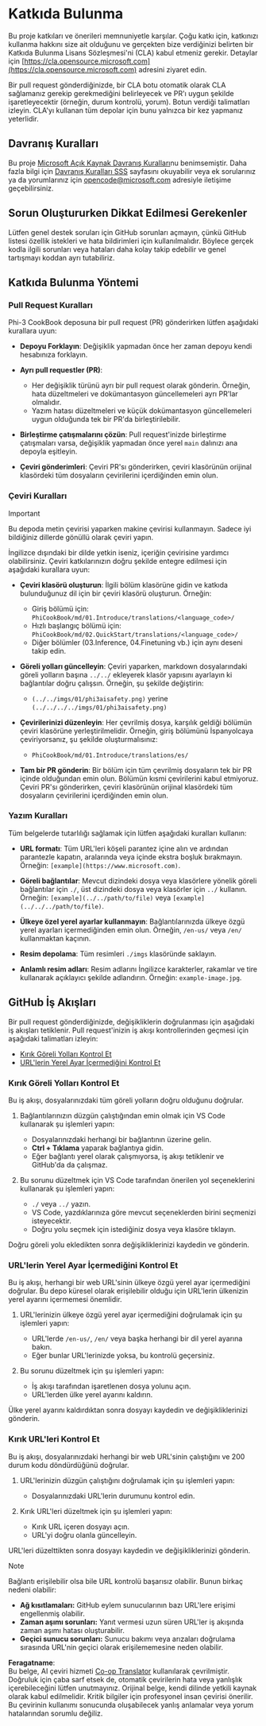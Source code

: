 <!--
CO_OP_TRANSLATOR_METADATA:
{
  "original_hash": "9f71f15fee9a73ecfcd4fd40efbe3070",
  "translation_date": "2025-05-09T03:39:29+00:00",
  "source_file": "CONTRIBUTING.md",
  "language_code": "tr"
}
-->
# Katkıda Bulunma

Bu proje katkıları ve önerileri memnuniyetle karşılar. Çoğu katkı için, katkınızı kullanma hakkını size ait olduğunu ve gerçekten bize verdiğinizi belirten bir Katkıda Bulunma Lisans Sözleşmesi'ni (CLA) kabul etmeniz gerekir. Detaylar için [https://cla.opensource.microsoft.com](https://cla.opensource.microsoft.com) adresini ziyaret edin.

Bir pull request gönderdiğinizde, bir CLA botu otomatik olarak CLA sağlamanız gerekip gerekmediğini belirleyecek ve PR'ı uygun şekilde işaretleyecektir (örneğin, durum kontrolü, yorum). Botun verdiği talimatları izleyin. CLA'yı kullanan tüm depolar için bunu yalnızca bir kez yapmanız yeterlidir.

## Davranış Kuralları

Bu proje [Microsoft Açık Kaynak Davranış Kuralları](https://opensource.microsoft.com/codeofconduct/)nu benimsemiştir. Daha fazla bilgi için [Davranış Kuralları SSS](https://opensource.microsoft.com/codeofconduct/faq/) sayfasını okuyabilir veya ek sorularınız ya da yorumlarınız için [opencode@microsoft.com](mailto:opencode@microsoft.com) adresiyle iletişime geçebilirsiniz.

## Sorun Oluştururken Dikkat Edilmesi Gerekenler

Lütfen genel destek soruları için GitHub sorunları açmayın, çünkü GitHub listesi özellik istekleri ve hata bildirimleri için kullanılmalıdır. Böylece gerçek kodla ilgili sorunları veya hataları daha kolay takip edebilir ve genel tartışmayı koddan ayrı tutabiliriz.

## Katkıda Bulunma Yöntemi

### Pull Request Kuralları

Phi-3 CookBook deposuna bir pull request (PR) gönderirken lütfen aşağıdaki kurallara uyun:

- **Depoyu Forklayın**: Değişiklik yapmadan önce her zaman depoyu kendi hesabınıza forklayın.

- **Ayrı pull requestler (PR)**:
  - Her değişiklik türünü ayrı bir pull request olarak gönderin. Örneğin, hata düzeltmeleri ve dokümantasyon güncellemeleri ayrı PR'lar olmalıdır.
  - Yazım hatası düzeltmeleri ve küçük dokümantasyon güncellemeleri uygun olduğunda tek bir PR'da birleştirilebilir.

- **Birleştirme çatışmalarını çözün**: Pull request'inizde birleştirme çatışmaları varsa, değişiklik yapmadan önce yerel `main` dalınızı ana depoyla eşitleyin.

- **Çeviri gönderimleri**: Çeviri PR'sı gönderirken, çeviri klasörünün orijinal klasördeki tüm dosyaların çevirilerini içerdiğinden emin olun.

### Çeviri Kuralları

> [!IMPORTANT]
>
> Bu depoda metin çevirisi yaparken makine çevirisi kullanmayın. Sadece iyi bildiğiniz dillerde gönüllü olarak çeviri yapın.

İngilizce dışındaki bir dilde yetkin iseniz, içeriğin çevirisine yardımcı olabilirsiniz. Çeviri katkılarınızın doğru şekilde entegre edilmesi için aşağıdaki kurallara uyun:

- **Çeviri klasörü oluşturun**: İlgili bölüm klasörüne gidin ve katkıda bulunduğunuz dil için bir çeviri klasörü oluşturun. Örneğin:
  - Giriş bölümü için: `PhiCookBook/md/01.Introduce/translations/<language_code>/`
  - Hızlı başlangıç bölümü için: `PhiCookBook/md/02.QuickStart/translations/<language_code>/`
  - Diğer bölümler (03.Inference, 04.Finetuning vb.) için aynı deseni takip edin.

- **Göreli yolları güncelleyin**: Çeviri yaparken, markdown dosyalarındaki göreli yolların başına `../../` ekleyerek klasör yapısını ayarlayın ki bağlantılar doğru çalışsın. Örneğin, şu şekilde değiştirin:
  - `(../../imgs/01/phi3aisafety.png)` yerine `(../../../../imgs/01/phi3aisafety.png)`

- **Çevirilerinizi düzenleyin**: Her çevrilmiş dosya, karşılık geldiği bölümün çeviri klasörüne yerleştirilmelidir. Örneğin, giriş bölümünü İspanyolcaya çeviriyorsanız, şu şekilde oluşturmalısınız:
  - `PhiCookBook/md/01.Introduce/translations/es/`

- **Tam bir PR gönderin**: Bir bölüm için tüm çevrilmiş dosyaların tek bir PR içinde olduğundan emin olun. Bölümün kısmi çevirilerini kabul etmiyoruz. Çeviri PR'sı gönderirken, çeviri klasörünün orijinal klasördeki tüm dosyaların çevirilerini içerdiğinden emin olun.

### Yazım Kuralları

Tüm belgelerde tutarlılığı sağlamak için lütfen aşağıdaki kuralları kullanın:

- **URL formatı**: Tüm URL'leri köşeli parantez içine alın ve ardından parantezle kapatın, aralarında veya içinde ekstra boşluk bırakmayın. Örneğin: `[example](https://www.microsoft.com)`.

- **Göreli bağlantılar**: Mevcut dizindeki dosya veya klasörlere yönelik göreli bağlantılar için `./`, üst dizindeki dosya veya klasörler için `../` kullanın. Örneğin: `[example](../../path/to/file)` veya `[example](../../../path/to/file)`.

- **Ülkeye özel yerel ayarlar kullanmayın**: Bağlantılarınızda ülkeye özgü yerel ayarları içermediğinden emin olun. Örneğin, `/en-us/` veya `/en/` kullanmaktan kaçının.

- **Resim depolama**: Tüm resimleri `./imgs` klasöründe saklayın.

- **Anlamlı resim adları**: Resim adlarını İngilizce karakterler, rakamlar ve tire kullanarak açıklayıcı şekilde adlandırın. Örneğin: `example-image.jpg`.

## GitHub İş Akışları

Bir pull request gönderdiğinizde, değişikliklerin doğrulanması için aşağıdaki iş akışları tetiklenir. Pull request'inizin iş akışı kontrollerinden geçmesi için aşağıdaki talimatları izleyin:

- [Kırık Göreli Yolları Kontrol Et](../..)
- [URL'lerin Yerel Ayar İçermediğini Kontrol Et](../..)

### Kırık Göreli Yolları Kontrol Et

Bu iş akışı, dosyalarınızdaki tüm göreli yolların doğru olduğunu doğrular.

1. Bağlantılarınızın düzgün çalıştığından emin olmak için VS Code kullanarak şu işlemleri yapın:
    - Dosyalarınızdaki herhangi bir bağlantının üzerine gelin.
    - **Ctrl + Tıklama** yaparak bağlantıya gidin.
    - Eğer bağlantı yerel olarak çalışmıyorsa, iş akışı tetiklenir ve GitHub'da da çalışmaz.

1. Bu sorunu düzeltmek için VS Code tarafından önerilen yol seçeneklerini kullanarak şu işlemleri yapın:
    - `./` veya `../` yazın.
    - VS Code, yazdıklarınıza göre mevcut seçeneklerden birini seçmenizi isteyecektir.
    - Doğru yolu seçmek için istediğiniz dosya veya klasöre tıklayın.

Doğru göreli yolu ekledikten sonra değişikliklerinizi kaydedin ve gönderin.

### URL'lerin Yerel Ayar İçermediğini Kontrol Et

Bu iş akışı, herhangi bir web URL'sinin ülkeye özgü yerel ayar içermediğini doğrular. Bu depo küresel olarak erişilebilir olduğu için URL'lerin ülkenizin yerel ayarını içermemesi önemlidir.

1. URL'lerinizin ülkeye özgü yerel ayar içermediğini doğrulamak için şu işlemleri yapın:

    - URL'lerde `/en-us/`, `/en/` veya başka herhangi bir dil yerel ayarına bakın.
    - Eğer bunlar URL'lerinizde yoksa, bu kontrolü geçersiniz.

1. Bu sorunu düzeltmek için şu işlemleri yapın:
    - İş akışı tarafından işaretlenen dosya yolunu açın.
    - URL'lerden ülke yerel ayarını kaldırın.

Ülke yerel ayarını kaldırdıktan sonra dosyayı kaydedin ve değişikliklerinizi gönderin.

### Kırık URL'leri Kontrol Et

Bu iş akışı, dosyalarınızdaki herhangi bir web URL'sinin çalıştığını ve 200 durum kodu döndürdüğünü doğrular.

1. URL'lerinizin düzgün çalıştığını doğrulamak için şu işlemleri yapın:
    - Dosyalarınızdaki URL'lerin durumunu kontrol edin.

2. Kırık URL'leri düzeltmek için şu işlemleri yapın:
    - Kırık URL içeren dosyayı açın.
    - URL'yi doğru olanla güncelleyin.

URL'leri düzelttikten sonra dosyayı kaydedin ve değişikliklerinizi gönderin.

> [!NOTE]
>
> Bağlantı erişilebilir olsa bile URL kontrolü başarısız olabilir. Bunun birkaç nedeni olabilir:
>
> - **Ağ kısıtlamaları:** GitHub eylem sunucularının bazı URL'lere erişimi engellenmiş olabilir.
> - **Zaman aşımı sorunları:** Yanıt vermesi uzun süren URL'ler iş akışında zaman aşımı hatası oluşturabilir.
> - **Geçici sunucu sorunları:** Sunucu bakımı veya arızaları doğrulama sırasında URL'nin geçici olarak erişilememesine neden olabilir.

**Feragatname**:  
Bu belge, AI çeviri hizmeti [Co-op Translator](https://github.com/Azure/co-op-translator) kullanılarak çevrilmiştir. Doğruluk için çaba sarf etsek de, otomatik çevirilerin hata veya yanlışlık içerebileceğini lütfen unutmayınız. Orijinal belge, kendi dilinde yetkili kaynak olarak kabul edilmelidir. Kritik bilgiler için profesyonel insan çevirisi önerilir. Bu çevirinin kullanımı sonucunda oluşabilecek yanlış anlamalar veya yorum hatalarından sorumlu değiliz.